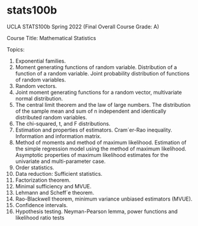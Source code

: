 # stats100b

UCLA STATS100b Spring 2022 (Final Overall Course Grade: A)

Course Title: Mathematical Statistics

Topics:
1. Exponential families.
2. Moment generating functions of random variable. Distribution of a function of a random variable. Joint
probability distribution of functions of random variables.
3. Random vectors.
4. Joint moment generating functions for a random vector, multivariate normal distribution.
5. The central limit theorem and the law of large numbers. The distribution of the sample mean and sum of n
independent and identically distributed random variables.
6. The chi-squared, t, and F distributions.
7. Estimation and properties of estimators. Cram´er-Rao inequality. Information and information matrix.
8. Method of moments and method of maximum likelihood. Estimation of the simple regression model using the
method of maximum likelihood. Asymptotic properties of maximum likelihood estimates for the univariate
and multi-parameter case.
9. Order statistics.
10. Data reduction: Sufficient statistics.
11. Factorization theorem.
12. Minimal sufficiency and MVUE.
13. Lehmann and Scheff´e theorem.
14. Rao-Blackwell theorem, minimum variance unbiased estimators (MVUE).
15. Confidence intervals.
16. Hypothesis testing. Neyman-Pearson lemma, power functions and likelihood ratio tests
